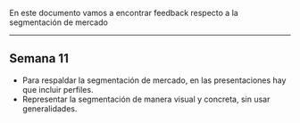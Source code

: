 En este documento vamos a encontrar feedback respecto a la segmentación de mercado

---

## Semana 11
+ Para respaldar la segmentación de mercado, en las presentaciones hay que incluir perfiles.
+ Representar la segmentación de manera visual y concreta, sin usar generalidades.